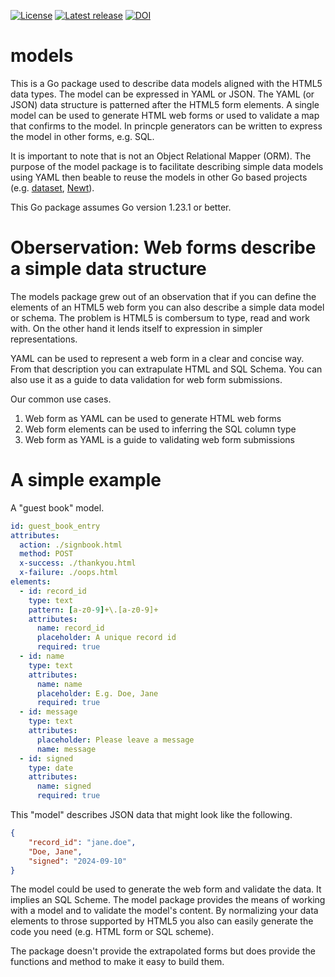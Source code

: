 
[![License](https://img.shields.io/badge/License-BSD--like-lightgrey)](https://github.com/caltechlibrary/template/blob/main/LICENSE)
[![Latest release](https://img.shields.io/github/v/release/caltechlibrary/template.svg?color=b44e88)](https://github.com/caltechlibrary/template/releases)
[![DOI](https://img.shields.io/badge/dynamic/json.svg?label=DOI&style=flat-square&colorA=gray&colorB=navy&query=$.pids.doi.identifier&uri=https://data.caltech.edu/api/records/1n20b-6y141/versions/latest)](https://data.caltech.edu/records/1n20b-6y141/latest)


# models

This is a Go package used to describe data models aligned with the HTML5 data types. The model can be expressed in YAML or JSON. The YAML (or JSON) data structure is patterned after the HTML5 form elements. A single model can be used to generate HTML web forms or used to validate a map that confirms to the model. In princple generators can be written to express the model in other forms, e.g. SQL.

It is important to note that is not an Object Relational Mapper (ORM).  The purpose of the model package is to facilitate describing simple data models using YAML then beable to reuse the models in other Go based projects (e.g. [dataset](http://github.com/caltechlibrary/dataset), [Newt](https://github.com/caltechlibrary/newt)).

This Go package assumes Go version 1.23.1 or better.

# Oberservation: Web forms describe a simple data structure

The models package grew out of an observation that if you can define the elements of an HTML5 web form you can also describe a simple data model or schema. The problem is HTML5 is combersum to type, read and work with.  On the other hand it lends itself to expression in simpler representations.

YAML can be used to represent a web form in a clear and concise way. From that description you can extrapulate HTML and SQL Schema. You can also use it as a guide to data validation for web form submissions.

Our common use cases.

1. Web form as YAML can be used to generate HTML web forms
2. Web form elements can be used to inferring the SQL column type
3. Web form as YAML is a guide to validating web form submissions

# A simple example

A "guest book" model.

~~~yaml
id: guest_book_entry
attributes:
  action: ./signbook.html
  method: POST
  x-success: ./thankyou.html
  x-failure: ./oops.html
elements:
  - id: record_id
    type: text
    pattern: [a-z0-9]+\.[a-z0-9]+
    attributes:
      name: record_id
      placeholder: A unique record id
      required: true
  - id: name
    type: text
    attributes:
      name: name
      placeholder: E.g. Doe, Jane
      required: true
  - id: message
    type: text
    attributes:
      placeholder: Please leave a message
      name: message
  - id: signed
    type: date
    attributes:
      name: signed
      required: true
~~~

This "model" describes JSON data that might look like the following.

~~~json
{ 
    "record_id": "jane.doe",
    "Doe, Jane",
    "signed": "2024-09-10"
}
~~~

The model could be used to generate the web form and validate the data. It implies an SQL Scheme.  The model package provides the means of working with a model and to validate the model's content. By normalizing your data elements to throse supported by HTML5 you also can easily generate the code you need (e.g. HTML form or SQL scheme).

The package doesn't provide the extrapolated forms but does provide the functions and method to make it easy to build them.


